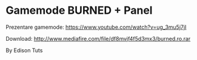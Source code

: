 # Gamemode BURNED + Panel

Prezentare gamemode: https://www.youtube.com/watch?v=ug_3mu5j7jI

Download: http://www.mediafire.com/file/df8mvjf4f5d3mx3/burned.ro.rar

By Edison Tuts
